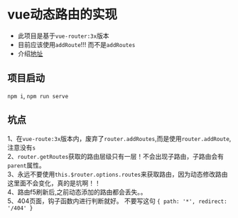 # vue动态路由的实现
* 此项目是基于`vue-router:3x`版本
* 目前应该使用`addRoute`!!! 而不是`addRoutes`
* 介绍[地址](https://juejin.cn/post/6963211038850449416)

## 项目启动
`npm i`, `npm run serve`

## 坑点
1、在`vue-route:3x`版本内，废弃了`router.addRoutes`,而是使用`router.addRoute`,注意没有`s`  
2、`router.getRoutes`获取的路由层级只有一层！不会出现子路由，子路由会有`parent`属性。  
3、永远不要使用`this.$router.options.routes`来获取路由，因为动态修改路由这里面不会变化，真的是坑啊！！  
4、路由f5刷新后,之前动态添加的路由都会丢失。。      
5、404页面，钩子函数内进行判断就好。 不要写这句 `{ path: '*', redirect: '/404' }`
